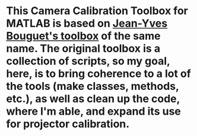 # This Camera Calibration Toolbox for MATLAB is based on [Jean-Yves Bouguet's toolbox](http://www.vision.caltech.edu/bouguetj/calib_doc/index.html) of the same name.  The original toolbox is a collection of scripts, so my goal, here, is to bring coherence to a lot of the tools (make classes, methods, etc.), as well as clean up the code, where I'm able, and expand its use for projector calibration.
